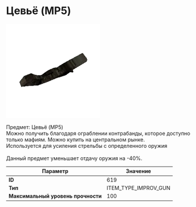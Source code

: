 # Цевьё (MP5)

![Item Image](../img/619.webp?raw=true)

Предмет: Цевьё (MP5)<br>Можно получить благодаря ограблении контрабанды, которое доступно<br>только мафиям. Можно купить на центральном рынке. <br>Используется для усиления стрельбы с определенного оружия<br><br>Данный предмет уменьшает отдачу оружия на -40%.<br>


| Параметр | Значение |
|----------|----------|
| **ID** | 619 |
| **Тип** | ITEM_TYPE_IMPROV_GUN |
| **Максимальный уровень прочности** | 100 |

